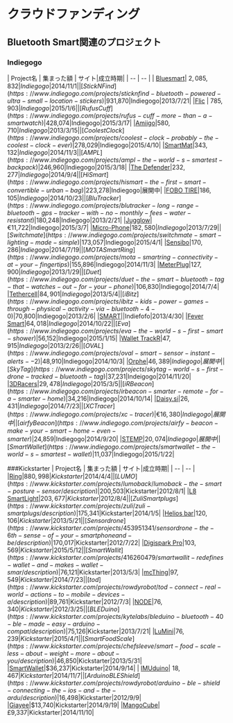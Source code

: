 # クラウドファンディング

## Bluetooth Smart関連のプロジェクト

### Indiegogo
| Project名 | 集まった額 | サイト|成立時期|
| -- | -- |
| [Bluesmart](https://www.indiegogo.com/projects/bluesmart-world-s-first-smart-connected-carry-on)| $2,085,832|Indiegogo| 2014/11/1|
|[StickNFind](https://www.indiegogo.com/projects/sticknfind-bluetooth-powered-ultra-small-location-stickers)|$931,870|Indiegogo|2013/7/21|
|[Flic](https://www.indiegogo.com/projects/flic-the-wireless-smart-button) | $785,903 |Indiegogo|2015/1/6|
|[Rufus Cuff](https://www.indiegogo.com/projects/rufus-cuff-more-than-a-smartwatch)|$428,074|Indiegogo|2015/3/17|
|[Amiigo](https://www.indiegogo.com/projects/amiigo-fitness-bracelet-for-iphone-and-android)|$580,710|Indiegogo|2013/3/15|
|[Coolest Clock](https://www.indiegogo.com/projects/coolest-clock-probably-the-coolest-clock-ever)|$278,029|Indiegogo|2015/4/10|
|[SmartMat](https://www.indiegogo.com/projects/smartmat-the-world-s-first-intelligent-yoga-mat)|$343,132|Indiegogo|2014/11/3|
|[AMPL](https://www.indiegogo.com/projects/ampl-the-world-s-smartest-backpack)|$246,960|Indiegogo|2015/3/18|
|[The Defender](https://www.indiegogo.com/projects/the-defender-smart-personal-protection)|$232,277|Indiegogo|2014/9/4|
|[HiSmart](https://www.indiegogo.com/projects/hismart-the-first-smart-convertible-urban-bag)|$223,278|Indiegogo|展開中|
|[FOBO TIRE](https://www.indiegogo.com/projects/fobo-tire-world-s-first-all-bluetooth-smart-tpms)|$186,105|Indiegogo|2014/10/23|
|[BluTracker](https://www.indiegogo.com/projects/blutracker-long-range-bluetooth-gps-tracker-with-no-monthly-fees-water-resistant)|$180,248|Indiegogo|2013/2/21|
|[Jugglow](https://www.indiegogo.com/projects/juggglow-the-next-level-of-juggling)|€11,722|Indiegogo|2015/3/7|
|[Micro-Phone](https://www.indiegogo.com/projects/micro-phone-our-amazing-device-is-now-available-with-bluetooth-4-0-ble-tracking--17)|$182,580|Indiegogo|2013/7/29|
|[Switchmate](https://www.indiegogo.com/projects/switchmate-smart-lighting-made-simple)|$173,057|Indiegogo|2015/4/1|
|[Sensibo](https://www.indiegogo.com/projects/sensibo-make-any-air-conditioner-smart)|$170,286|Indiegogo|2014/7/19|
|[MOTA SmartRing](https://www.indiegogo.com/projects/mota-smartring-connectivity-at-your-fingertips)|$155,896|Indiegogo|2014/11/3|
|[MeterPlug](https://www.indiegogo.com/projects/meterplug-lower-your-electricbill-measure-real-electric-cost)|$127,900|Indiegogo|2013/1/29|
|[Duet](https://www.indiegogo.com/projects/duet-the-smart-bluetooth-tag-that-watches-out-for-your-phone)|$106,830|Indiegogo|2014/7/4|
|[Tethercell](https://www.indiegogo.com/projects/tethercell-control-battery-operated-devices-from-your-smartphone-or-tablet)|$84,901|Indiegogo|2013/5/4|
|[iBitz](https://www.indiegogo.com/projects/ibitz-kids-power-games-through-physical-activity-via-bluetooth-4-0)|$70,800|Indiegogo|2013/2/6|
|[SMART](https://www.indiegogo.com/projects/smart-the-world-s-first-smart-cycling-helmet)||Indiefofo|2013/4/30|
|[Fever Smart](https://www.indiegogo.com/projects/fever-smart-the-smart-patch-thermometer-for-kids)|$64,018|Indiegogo|2014/10/22|
|[Eva](https://www.indiegogo.com/projects/eva-the-world-s-first-smart-shower)|$56,152|Indiegogo|2015/1/15|
|[Wallet TrackR](https://www.indiegogo.com/projects/wallet-trackr-find-your-wallet)|$47,915|Indiegogo|2013/2/26|
|[OVAL](https://www.indiegogo.com/projects/oval-smart-sensor-instant-alerts--2)|$48,910|Indiegogo|2014/10/3|
|[Orphe](https://www.indiegogo.com/projects/orphe-smart-shoes-for-artists-and-performers)|$46,389|Indiegogo|展開中|
|[SkyTag](https://www.indiegogo.com/projects/skytag-world-s-first-drone-tracked-bluetooth-tag)|$37,231|Indeigogo|2014/11/20|
|[3DRacers](https://www.indiegogo.com/projects/3dracers-3d-printed-game-smartphone-controlled)|$29,478|Indiegogo|2015/3/5|
|[iRBeacon](https://www.indiegogo.com/projects/irbeacon-smarter-remote-for-a-smarter-home)|$34,216|Indiegogo|2014/10/14|
|[Daisy.si](https://www.indiegogo.com/projects/daisy-si-smart-plant-watering)|$26,431|Indiegogo|2014/7/23|
|[XC Tracer](https://www.indiegogo.com/projects/xc-tracer)|€16,380|Indiegogo|展開中|
|[airfy Beacon](https://www.indiegogo.com/projects/airfy-beacon-make-your-smart-home-even-smarter)|$24,859|Indiegogo|2014/9/20|
|[STEMP](https://www.indiegogo.com/projects/stemp-smart-temperature-patch)|$20,074|Indiegogo|展開中|
|[SmartWallet](https://www.indiegogo.com/projects/smartwallet-the-world-s-smartest-wallet)|$11,037|Indiegogo|2015/1/22|

###Kickstarter
| Project名 | 集まった額 | サイト|成立時期|
| -- | -- |
|[Ring](https://www.kickstarter.com/projects/1761670738/ring-shortcut-everything/description)|$880,998|Kickstarter|2014/4/4|
|[LUMO](https://www.kickstarter.com/projects/lumoback/lumoback-the-smart-posture-sensor/description)|$200,503|Kickstarter|2012/8/1|
|[L8 SmartLight](https://www.kickstarter.com/projects/l8smartlight/l8-smartlight-the-soundless-speaker/description)|$203,677|Kickstarter|2012/8/4|
|[Zuli Smartplugs](https://www.kickstarter.com/projects/zuli/zuli-smartplugs/description)|$175,341|Kickstarter|2014/1/5|
|[Helios bar](https://www.kickstarter.com/projects/kennygibbs/helios-bars-transform-any-bike-into-a-smart-bike/updates)|$120,106|Kickstarter|2013/5/21|
|[Sensordrone](https://www.kickstarter.com/projects/453951341/sensordrone-the-6th-sense-of-your-smartphoneand-be/description)|$170,017|Kickstarter|2012/7/22|
|[Digispark Pro](https://www.kickstarter.com/projects/digistump/digispark-pro-tiny-arduino-ready-mobile-and-usb-de/description)|$103,569|Kickstarter|2015/5/12|
|[SmartWallit](https://www.kickstarter.com/projects/416260479/smartwallit-redefines-wallet-and-makes-wallet-smar/description)|$76,121|Kickstarter|2013/5/3|
|[mcThing](https://www.kickstarter.com/projects/2016620887/mcthings-tiny-wireless-bluetooth-sensors-and-contr/description)|$97,549|Kickstarter|2014/7/23|
|[tod](https://www.kickstarter.com/projects/rowdyrobot/tod-connect-real-world-actions-to-mobile-devices-a/description)|$89,761|Kickstarter|2012/7/3|
|[NODE](https://www.kickstarter.com/projects/soldermaster/node-a-modular-handheld-powerhouse-of-sensors/description)|$76,340|Kickstarter|2012/3/25|
| [BLEDuino](https://www.kickstarter.com/projects/kytelabs/bleduino-bluetooth-40-ble-made-easy-arduino-compat/description)|$75,126|Kickstarter|2013/7/21|
|[LuMini](https://www.kickstarter.com/projects/tabuproducts/lumini-a-simple-bluetooth-smart-bulb-for-everyone/description)|$76,239|Kickstarter|2015/4/1|
|[Smart Food Scale](https://www.kickstarter.com/projects/chefsleeve/smart-food-scale-less-about-weight-more-about-you/description)|$46,850|Kickstarter|2013/5/31|
|[SmartWallet](https://www.kickstarter.com/projects/1361917084/smartwallet-tracker-and-battery-in-a-high-fashion/description)|$36,237|Kickstarter|2014/9/14|
| [IMUduino](https://www.kickstarter.com/projects/1265095814/imuduino-wireless-3d-motion-html-js-apps-arduino-p/description)| $18,467|Kickstarter| 2014/11/7|
| [Arduino BLE Shield](https://www.kickstarter.com/projects/rowdyrobot/arduino-ble-shield-connecting-the-ios-and-the-ardu/description)|$16,498|Kickstarter|2012/9/9|
|[Giayee](https://www.kickstarter.com/projects/343910040/atomwear/description)|$13,740|Kickstarter|2014/9/19|
|[MangoCube](https://www.kickstarter.com/projects/530456128/mangocube-the-pocket-sized-arduino-compatible-boar/description)|£9,337|Kickstarter|2014/11/10|




 
